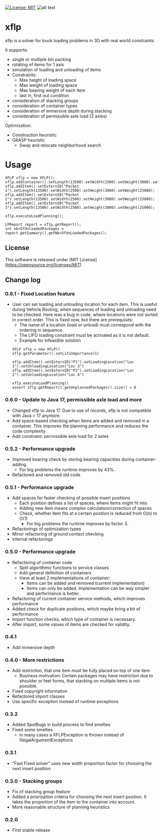 [![License: MIT](https://img.shields.io/badge/License-MIT-yellow.svg)](https://opensource.org/licenses/MIT)
![alt text](https://img.shields.io/static/v1?label=version&message=0.6.2&color=-)

# xflp
xflp is a solver for truck loading problems in 3D with real world constraints

It supports:
* single or multiple bin packing
* rotating of items for 1 axis
* simulation of loading and unloading of items  
* Constraints:
  * Max height of loading space
  * Max weight of loading space
  * Max bearing weight of each item
  * last in, first out condition
* consideration of stacking groups
* consideration of container types
* consideration of immersive depth during stacking
* consideration of permissible axle load (2 axles)

Optimization:
* Construction heuristic
* GRASP heuristic
  * Swap and relocate neighborhood search

# Usage
```
XFLP xflp = new XFLP();
xflp.addContainer().setLength(13500).setWidth(2500).setHeight(3000).setMaxWeight(25000);
xflp.addItem().setExternID("Packet 1").setLength(13500).setWidth(2500).setHeight(3000).setWeight(25000);
xflp.addItem().setExternID("Packet 2").setLength(13500).setWidth(2500).setHeight(3000).setWeight(25000);
xflp.addItem().setExternID("Packet 3").setLength(13500).setWidth(2500).setHeight(3000).setWeight(25000);

xflp.executeLoadPlanning();

LPReport report = xflp.getReport();
int nbrOfUnloadedPackages = report.getSummary().getNbrOfUnLoadedPackages();
```

## License
This software is released under [MIT License] (https://opensource.org/licenses/MIT)

## Change log
### 0.6.1 - Fixed Location feature
- User can set loading and unloading location for each item. This is useful during Vehicle Routing, when sequences of loading and unloading need to be checked.
  Here was a bug in code, where locations were not sorted in correct order. This is fixed now, but there are prerequisits:
  - The name of a location (load or unload) must correspond with the ordering in sequence.
  - The LIFO loading constraint must be activated as it is not default.
  - Example for infeasible solution
  ```
  XFLP xflp = new XFLP()
  xflp.getParameter().setLifoImportance(1)

  xflp.addItem().setExternID("P1").setLoadingLocation("Loc 1").setUnloadingLocation("Loc 3")
  xflp.addItem().setExternID("P2").setLoadingLocation("Loc 2").setUnloadingLocation("Loc 4")

  xflp.executeLoadPlanning()
  assert xflp.getReport().getUnplannedPackages().size() > 0
  ```

### 0.6.0 - Update to Java 17, permissible axle load and more
- Changed xflp to Java 17. Due to use of records, xflp is not compatible with Java < 17 anymore.
- Add space-based checking when items are added and removed in a container. This improves the planning performance and 
reduces the code complexity.
- Add constraint: permissible axle load for 2 axles  

### 0.5.2 - Performance upgrade
- Improved bearing check by storing bearing capacities during container-adding.
  - For big problems the runtime improves by 43%.
- Refactored and removed old code

### 0.5.1 - Performance upgrade
- Add spaces for faster checking of possible insert positions
  - Each position defines a list of spaces, where items might fit into.
  - Adding new item means complex calculation/correction of spaces
  - Check, whether item fits at a certain position is reduced from O(n) to O(1)
    - For big problems the runtime improves by factor 3.
- Refactorings of optimization types 
- Minor refactoring of ground contact checking
- Internal refactorings

### 0.5.0 - Performance upgrade
- Refactoring of container code
  - Split algorithmic functions to service classes
  - Add general definition of containers
  - Have at least 2 implementations of container:
    - Items can be added and removed (current implementation)
    - Items can only be added. Implementation can be way simpler and performance is better.
- Refactoring of current container service methods, which improves performance
- Added check for duplicate positions, which maybe bring a bit of performance
- Import function checks, which type of container is necessary.
- After import, some values of items are checked for validity.


### 0.4.1
- Add immersive depth

### 0.4.0 - More restrictions
- Add restriction, that one item must be fully placed on top of one item
  - Business motivation: Certain packages may have restriction due to shoulder or feet forms, that stacking on multiple items is not possible.
- Fixed copyright information
- Refactored import classes
- Use specific exception instead of runtime exceptions

### 0.3.2
- Added SpotBugs in build process to find smellies
- Fixed some smellies
  - In many cases a XFLPException is thrown instead of IllegalArgumentExceptions
### 0.3.1
- "Fast Fixed solver" uses new width proportion factor for choosing the next insert position
### 0.3.0 - Stacking groups
- Fix of stacking group feature
- Added a priorization criteria for choosing the next insert position. It takes the proportion of the item to the container into account.
- More reasonable structure of planning heuristics
### 0.2.0
- First stable release 